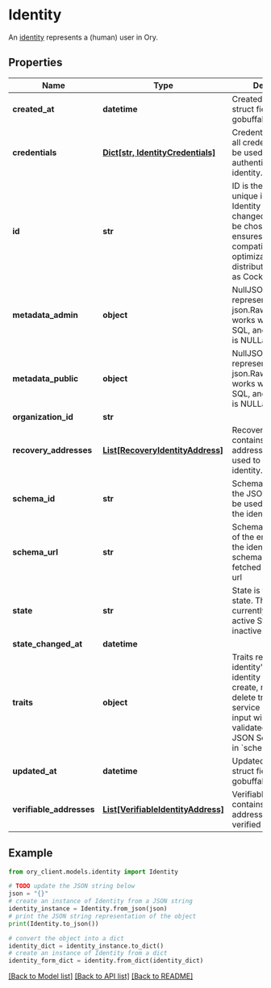 # Identity

An [identity](https://www.ory.sh/docs/kratos/concepts/identity-user-model) represents a (human) user in Ory.

## Properties

Name | Type | Description | Notes
------------ | ------------- | ------------- | -------------
**created_at** | **datetime** | CreatedAt is a helper struct field for gobuffalo.pop. | [optional] 
**credentials** | [**Dict[str, IdentityCredentials]**](IdentityCredentials.md) | Credentials represents all credentials that can be used for authenticating this identity. | [optional] 
**id** | **str** | ID is the identity&#39;s unique identifier.  The Identity ID can not be changed and can not be chosen. This ensures future compatibility and optimization for distributed stores such as CockroachDB. | 
**metadata_admin** | **object** | NullJSONRawMessage represents a json.RawMessage that works well with JSON, SQL, and Swagger and is NULLable- | [optional] 
**metadata_public** | **object** | NullJSONRawMessage represents a json.RawMessage that works well with JSON, SQL, and Swagger and is NULLable- | [optional] 
**organization_id** | **str** |  | [optional] 
**recovery_addresses** | [**List[RecoveryIdentityAddress]**](RecoveryIdentityAddress.md) | RecoveryAddresses contains all the addresses that can be used to recover an identity. | [optional] 
**schema_id** | **str** | SchemaID is the ID of the JSON Schema to be used for validating the identity&#39;s traits. | 
**schema_url** | **str** | SchemaURL is the URL of the endpoint where the identity&#39;s traits schema can be fetched from.  format: url | 
**state** | **str** | State is the identity&#39;s state.  This value has currently no effect. active StateActive inactive StateInactive | [optional] 
**state_changed_at** | **datetime** |  | [optional] 
**traits** | **object** | Traits represent an identity&#39;s traits. The identity is able to create, modify, and delete traits in a self-service manner. The input will always be validated against the JSON Schema defined in &#x60;schema_url&#x60;. | 
**updated_at** | **datetime** | UpdatedAt is a helper struct field for gobuffalo.pop. | [optional] 
**verifiable_addresses** | [**List[VerifiableIdentityAddress]**](VerifiableIdentityAddress.md) | VerifiableAddresses contains all the addresses that can be verified by the user. | [optional] 

## Example

```python
from ory_client.models.identity import Identity

# TODO update the JSON string below
json = "{}"
# create an instance of Identity from a JSON string
identity_instance = Identity.from_json(json)
# print the JSON string representation of the object
print(Identity.to_json())

# convert the object into a dict
identity_dict = identity_instance.to_dict()
# create an instance of Identity from a dict
identity_form_dict = identity.from_dict(identity_dict)
```
[[Back to Model list]](../README.md#documentation-for-models) [[Back to API list]](../README.md#documentation-for-api-endpoints) [[Back to README]](../README.md)


